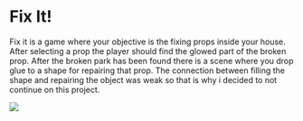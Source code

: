 # Fix It!
Fix it is a game where your objective is the fixing props inside your house. After selecting a prop the player should find the glowed part of the broken prop. After the broken park has been found there is a scene where you drop glue to a shape for repairing that prop. The connection between filling the shape and repairing the object was weak so that is why i decided to not continue on this project.
<p>
  <img src="https://user-images.githubusercontent.com/31169187/160293553-caec0a6e-0fb3-4668-8ebd-a5b95c8cf16e.gif"/>
</p>
